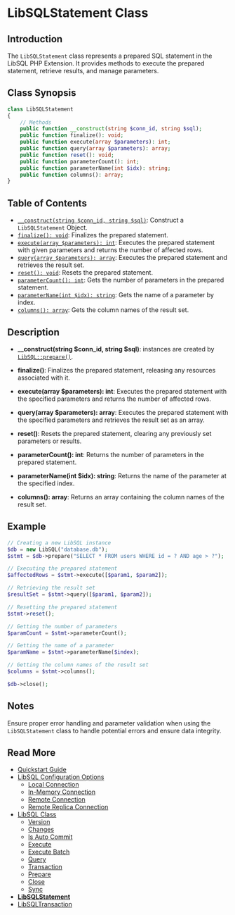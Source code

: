 # LibSQLStatement Class

## Introduction

The `LibSQLStatement` class represents a prepared SQL statement in the LibSQL PHP Extension. It provides methods to execute the prepared statement, retrieve results, and manage parameters.

## Class Synopsis

```php
class LibSQLStatement
{
    // Methods
    public function __construct(string $conn_id, string $sql);
    public function finalize(): void;
    public function execute(array $parameters): int;
    public function query(array $parameters): array;
    public function reset(): void;
    public function parameterCount(): int;
    public function parameterName(int $idx): string;
    public function columns(): array;
}
```

## Table of Contents

- [`__construct(string $conn_id, string $sql)`](#constructor): Construct a `LibSQLStatement` Object.
- [`finalize(): void`](#finalize): Finalizes the prepared statement.
- [`execute(array $parameters): int`](#execute): Executes the prepared statement with given parameters and returns the number of affected rows.
- [`query(array $parameters): array`](#query): Executes the prepared statement and retrieves the result set.
- [`reset(): void`](#reset): Resets the prepared statement.
- [`parameterCount(): int`](#parameterCount): Gets the number of parameters in the prepared statement.
- [`parameterName(int $idx): string`](#parameterName): Gets the name of a parameter by index.
- [`columns(): array`](#columns): Gets the column names of the result set.

## Description

- **__construct(string $conn_id, string $sql)**: instances are created by [`LibSQL::prepare()`](013-prepare.md).

- **finalize()**: Finalizes the prepared statement, releasing any resources associated with it.

- **execute(array $parameters): int**: Executes the prepared statement with the specified parameters and returns the number of affected rows.

- **query(array $parameters): array**: Executes the prepared statement with the specified parameters and retrieves the result set as an array.

- **reset()**: Resets the prepared statement, clearing any previously set parameters or results.

- **parameterCount(): int**: Returns the number of parameters in the prepared statement.

- **parameterName(int $idx): string**: Returns the name of the parameter at the specified index.

- **columns(): array**: Returns an array containing the column names of the result set.

## Example

```php
// Creating a new LibSQL instance
$db = new LibSQL("database.db");
$stmt = $db->prepare("SELECT * FROM users WHERE id = ? AND age > ?");

// Executing the prepared statement
$affectedRows = $stmt->execute([$param1, $param2]);

// Retrieving the result set
$resultSet = $stmt->query([$param1, $param2]);

// Resetting the prepared statement
$stmt->reset();

// Getting the number of parameters
$paramCount = $stmt->parameterCount();

// Getting the name of a parameter
$paramName = $stmt->parameterName($index);

// Getting the column names of the result set
$columns = $stmt->columns();

$db->close();
```

## Notes

Ensure proper error handling and parameter validation when using the `LibSQLStatement` class to handle potential errors and ensure data integrity.

## Read More

- [Quickstart Guide](quick-start.md)
- [LibSQL Configuration Options](000-configuration.md)
    - [Local Connection](001-local-connection.md)
    - [In-Memory Connection](002-memory-connection.md)
    - [Remote Connection](003-remote-connection.md)
    - [Remote Replica Connection](004-remote-replica-connection.md)
- [LibSQL Class](005-LibSQL-class.md)
    - [Version](006-version.md)
    - [Changes](007-changes.md)
    - [Is Auto Commit](008-isAutocommit.md)
    - [Execute](009-execute.md)
    - [Execute Batch](010-executeBatch.md)
    - [Query](011-query.md)
    - [Transaction](012-transaction.md)
    - [Prepare](013-prepare.md)
    - [Close](014-close.md)
    - [Sync](015-sync.md)
- **[LibSQLStatement](016-LibSQLStatement.md)**
- [LibSQLTransaction](017-LibSQLTransaction.md)

